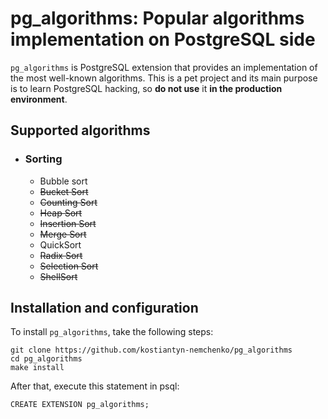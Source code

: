 # pg_algorithms: Popular algorithms implementation on PostgreSQL side

`pg_algorithms` is PostgreSQL extension that provides an implementation of the most well-known algorithms. This is a pet project and its main purpose is to learn PostgreSQL hacking, so **do not use** it **in the production environment**.


## Supported algorithms
  * ### Sorting
    - Bubble sort
    - <del>Bucket Sort</del>
    - <del>Counting Sort</del>
    - <del>Heap Sort</del>
    - <del>Insertion Sort</del>
    - <del>Merge Sort</del>
    - QuickSort
    - <del>Radix Sort</del>
    - <del>Selection Sort</del>
    - <del>ShellSort</del>


## Installation and configuration
To install `pg_algorithms`, take the following steps:
```
git clone https://github.com/kostiantyn-nemchenko/pg_algorithms
cd pg_algorithms
make install
```
After that, execute this statement in psql:
```
CREATE EXTENSION pg_algorithms;
```